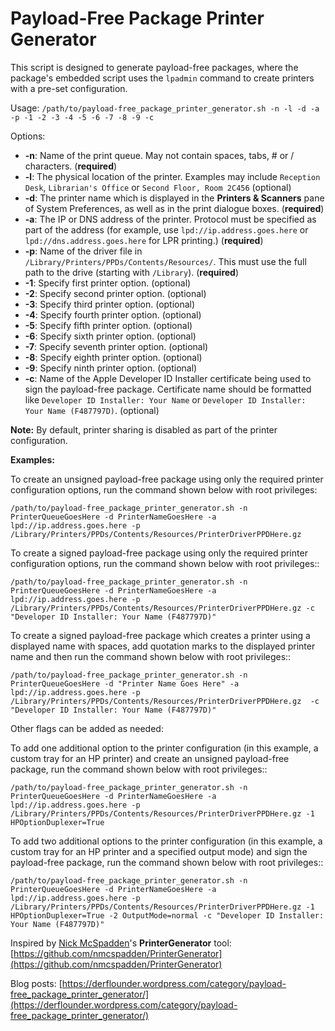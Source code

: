 # Payload-Free Package Printer Generator

This script is designed to generate payload-free packages, where the package's embedded script uses the `lpadmin` command to create printers with a pre-set configuration.

Usage: `/path/to/payload-free_package_printer_generator.sh -n -l -d -a -p -1 -2 -3 -4 -5 -6 -7 -8 -9 -c`

Options:

* **-n**: Name of the print queue. May not contain spaces, tabs, # or / characters. (**required**)
* **-l**: The physical location of the printer. Examples may include `Reception Desk`, `Librarian's Office` or `Second Floor, Room 2C456` (optional)
* **-d**: The printer name which is displayed in the **Printers & Scanners** pane of System Preferences, as well as in the print dialogue boxes. (**required**)
* **-a**: The IP or DNS address of the printer. Protocol must be specified as part of the address (for example, use `lpd://ip.address.goes.here` or `lpd://dns.address.goes.here` for LPR printing.) (**required**)
* **-p**: Name of the driver file in `/Library/Printers/PPDs/Contents/Resources/`. This must use the full path to the drive (starting with `/Library`). (**required**)
* **-1**: Specify first printer option. (optional)
* **-2**: Specify second printer option. (optional)
* **-3**: Specify third printer option. (optional)
* **-4**: Specify fourth printer option. (optional)
* **-5**: Specify fifth printer option. (optional)
* **-6**: Specify sixth printer option. (optional)
* **-7**: Specify seventh printer option. (optional)
* **-8**: Specify eighth printer option. (optional)
* **-9**: Specify ninth printer option. (optional)
* **-c**: Name of the Apple Developer ID Installer certificate being used to sign the payload-free package. Certificate name should be formatted like `Developer ID Installer: Your Name` or `Developer ID Installer: Your Name (F487797D)`. (optional)

**Note:** By default, printer sharing is disabled as part of the printer configuration.

**Examples:**

To create an unsigned payload-free package using only the required printer configuration options, run the command shown below with root privileges:

`/path/to/payload-free_package_printer_generator.sh -n PrinterQueueGoesHere -d PrinterNameGoesHere -a lpd://ip.address.goes.here -p /Library/Printers/PPDs/Contents/Resources/PrinterDriverPPDHere.gz`

To create a signed payload-free package using only the required printer configuration options, run the command shown below with root privileges::

`/path/to/payload-free_package_printer_generator.sh -n PrinterQueueGoesHere -d PrinterNameGoesHere -a lpd://ip.address.goes.here -p /Library/Printers/PPDs/Contents/Resources/PrinterDriverPPDHere.gz -c "Developer ID Installer: Your Name (F487797D)"`

To create a signed payload-free package which creates a printer using a displayed name with spaces, add quotation marks to the displayed printer name and then run the command shown below with root privileges::
 
`/path/to/payload-free_package_printer_generator.sh -n PrinterQueueGoesHere -d "Printer Name Goes Here" -a lpd://ip.address.goes.here -p /Library/Printers/PPDs/Contents/Resources/PrinterDriverPPDHere.gz  -c "Developer ID Installer: Your Name (F487797D)"`


Other flags can be added as needed:

To add one additional option to the printer configuration (in this example, a custom tray for an HP printer) and create an unsigned payload-free package, run the command shown below with root privileges::

`/path/to/payload-free_package_printer_generator.sh -n PrinterQueueGoesHere -d PrinterNameGoesHere -a lpd://ip.address.goes.here -p /Library/Printers/PPDs/Contents/Resources/PrinterDriverPPDHere.gz -1 HPOptionDuplexer=True`

 To add two additional options to the printer configuration (in this example, a custom tray for an HP printer and a specified output mode) and sign the payload-free package, run the command shown below with root privileges::

`/path/to/payload-free_package_printer_generator.sh -n PrinterQueueGoesHere -d PrinterNameGoesHere -a lpd://ip.address.goes.here -p /Library/Printers/PPDs/Contents/Resources/PrinterDriverPPDHere.gz -1 HPOptionDuplexer=True -2 OutputMode=normal -c "Developer ID Installer: Your Name (F487797D)"`



Inspired by [Nick McSpadden](https://github.com/nmcspadden)'s **PrinterGenerator** tool: [https://github.com/nmcspadden/PrinterGenerator](https://github.com/nmcspadden/PrinterGenerator)

Blog posts: [https://derflounder.wordpress.com/category/payload-free_package_printer_generator/](https://derflounder.wordpress.com/category/payload-free_package_printer_generator/)
